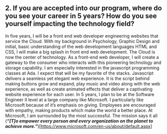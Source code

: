 ## 2. If you are accepted into our program, where do you see your career in 5 years? How do you see yourself impacting the technology field?
In five years, I will be a front end web developer engineering websites that service the Cloud.  With my background in Psychology, Graphic Design and initial, basic understanding of the web development languages HTML and CSS, I will make a big splash in front end web development. The Cloud is now the center of technology.  As a front-end web developer, I will create a gateway to the consumer who interacts with this pioneering technology and storage capability.   I am especially interested in the javascript programming classes at Ada.  I expect that will be my favorite of the stacks.  Javascript delivers a seamless yet elegant web experience.  It is the script behind making buttons grow and expand, play music and video along with the web experience, as well as create animated effects that deliver a captivating website experience for each user.  In 5 years, I plan to be at the Software Engineer II level at a large company like Microsoft.  I particularly like Microsoft because of it’s emphasis on giving.  Employees are encouraged with empathy, making products which make the world a better place. At Microsoft, I am surrounded by the most successful.  The mission says it all  
(**_“[T]o empower every person and every organization on the planet to achieve more.”_**)[https://www.microsoft.com/en-us/about/default.aspx]
